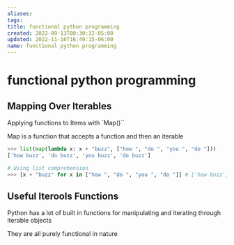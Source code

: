 ```yaml
---
aliases: 
tags: 
title: functional python programming
created: 2022-09-13T00:30:32-05:00
updated: 2022-11-16T16:49:15-06:00
name: functional python programming
---
```

# functional python programming

## Mapping Over Iterables
Applying functions to Items with `Map()``

Map is a function that accepts a function and then an iterable

```python
>>> list(map(lambda x: x + "buzz", ["how ", "do ", "you ", "do "]))
['how buzz', 'do buzz', 'you buzz', 'do buzz']

# Using list comprehension
>>> [x + "buzz" for x in ["how ", "do ", "you ", "do "]] # ['how buzz', 'do buzz', 'you buzz', 'do buzz']
```

## Useful Iterools Functions
Python has a lot of built in functions for manipulating and iterating through iterable objects

They are all purely functional in nature
